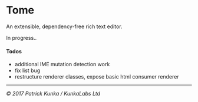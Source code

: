 # Tome
An extensible, dependency-free rich text editor.

In progress..

#### Todos

- additional IME mutation detection work
- fix list bug
- restructure renderer classes, expose basic html consumer renderer

---
*&copy; 2017 Patrick Kunka / KunkaLabs Ltd*